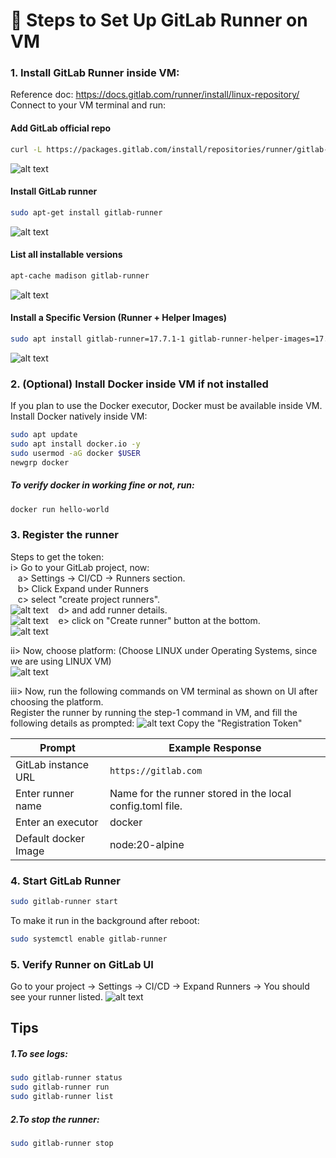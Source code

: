 # 🚀 Steps to Set Up GitLab Runner on VM

### 1. Install GitLab Runner inside VM: <br>
Reference doc: https://docs.gitlab.com/runner/install/linux-repository/ <br>
Connect to your VM terminal and run:

#### Add GitLab official repo
```bash
curl -L https://packages.gitlab.com/install/repositories/runner/gitlab-runner/script.deb.sh | sudo bash
```
![alt text](Screenshots/1.png)

#### Install GitLab runner

```bash
sudo apt-get install gitlab-runner
```
![alt text](Screenshots/2.0.png)

#### List all installable versions
```bash
apt-cache madison gitlab-runner
```
![alt text](Screenshots/2.1.png)

#### Install a Specific Version (Runner + Helper Images)
```bash
sudo apt install gitlab-runner=17.7.1-1 gitlab-runner-helper-images=17.7.1-1
```
![alt text](Screenshots/2.2.png)

### 2. (Optional) Install Docker inside VM if not installed
If you plan to use the Docker executor, Docker must be available inside VM.<br>
Install Docker natively inside VM:<br>
```bash
sudo apt update
sudo apt install docker.io -y
sudo usermod -aG docker $USER
newgrp docker
```
##### To verify docker in working fine or not, run:<br>
```bash
docker run hello-world
```

### 3. Register the runner
Steps to get the token:<br>
i> Go to your GitLab project, now:<br>
&nbsp;&nbsp;&nbsp;a> Settings → CI/CD → Runners section.<br>
&nbsp;&nbsp;&nbsp;b> Click Expand under Runners<br>
&nbsp;&nbsp;&nbsp;c> select "create project runners".<br>
    ![alt text](Screenshots/3.png)
&nbsp;&nbsp;&nbsp;d> and add runner details.<br>
    ![alt text](Screenshots/4.png)
&nbsp;&nbsp;&nbsp;e> click on "Create runner" button at the bottom.<br>
    ![alt text](Screenshots/5.png)

ii> Now, choose platform: (Choose LINUX under Operating Systems, since we are using LINUX VM)<br>
![alt text](Screenshots/6.png)

iii> Now, run the following commands on VM terminal as shown on UI after choosing the platform.<br>
Register the runner by running the step-1 command in VM, and fill the following details as prompted:
![alt text](Screenshots/7.png)
Copy the "Registration Token"

| Prompt                   | Example Response                                           |
| ------------------------ | -----------------------------------------------------------|
| GitLab instance URL      | `https://gitlab.com`                                       |
| Enter runner name        |  Name for the runner stored in the local config.toml file. |
| Enter an executor        |  docker                                                    |
| Default docker Image     |  node:20-alpine                                            |

### 4. Start GitLab Runner
```bash
sudo gitlab-runner start
```
To make it run in the background after reboot:<br>
```bash
sudo systemctl enable gitlab-runner
```

### 5. Verify Runner on GitLab UI
Go to your project → Settings → CI/CD → Expand Runners → You should see your runner listed.
![alt text](image.png)

## Tips
##### 1.To see logs:
```bash
sudo gitlab-runner status
sudo gitlab-runner run
sudo gitlab-runner list
```
##### 2.To stop the runner:
```bash
sudo gitlab-runner stop
```